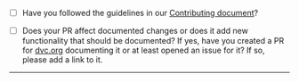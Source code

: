 * [ ] Have you followed the guidelines in our
      [Contributing document](https://dvc.org/doc/user-guide/contributing/core)?

* [ ] Does your PR affect documented changes or does it add new functionality
      that should be documented? If yes, have you created a PR for
      [dvc.org](https://github.com/iterative/dvc.org) documenting it or at
      least opened an issue for it? If so, please add a link to it.

-----

